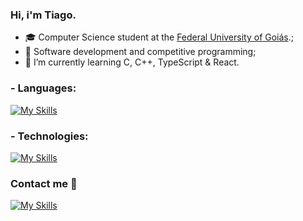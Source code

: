 ### Hi, i'm Tiago.

- 🎓 Computer Science student at the [Federal University of Goiás](https://ufg.br/).;
- 🎯 Software development and competitive programming;
- 🌱 I’m currently learning C, C++, TypeScript & React.

### - Languages:
[![My Skills](https://skillicons.dev/icons?i=c,cpp,ts)](https://skillicons.dev)

### - Technologies:
[![My Skills](https://skillicons.dev/icons?i=nodejs,react,express)](https://skillicons.dev)

### Contact me 💬
[![My Skills](https://skillicons.dev/icons?i=linkedin)](https://www.linkedin.com/in/tiagopio/)
